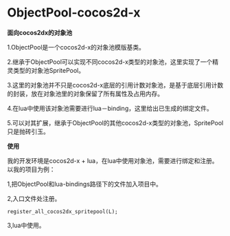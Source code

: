 # ObjectPool-cocos2d-x

**面向cocos2dx的对象池**

1.ObjectPool是一个cocos2d-x的对象池模版基类。

2.继承于ObjectPool可以实现不同cocos2d-x类型的对象池，这里实现了一个精灵类型的对象池SpritePool。

3.这里的对象池并不只是cocos2d-x底层的引用计数对象池，是基于底层引用计数的封装，放在对象池里的对象保留了所有属性及占用内存。

4.在lua中使用该对象池需要进行lua－binding，这里给出已生成的绑定文件。

5.可以对其扩展，继承于ObjectPool的其他cocos2d-x类型的对象池，SpritePool只是抛砖引玉。


**使用**

我的开发环境是cocos2d-x + lua，在lua中使用对象池，需要进行绑定和注册。
以我的项目为例：

1,把ObjectPool和lua-bindings路径下的文件加入项目中。

2,入口文件处注册。

 ```
 register_all_cocos2dx_spritepool(L);
 ```
3,lua中使用。

